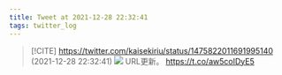 ```yaml
---
title: Tweet at 2021-12-28 22:32:41
tags: twitter_log
---
```


> [!CITE] https://twitter.com/kaisekiriu/status/1475822011691995140 (2021-12-28 22:32:41)
> ![](https://twitter.com/kaisekiriu/status/1475822011691995140)
> URL更新。
> https://t.co/aw5coIDyE5
